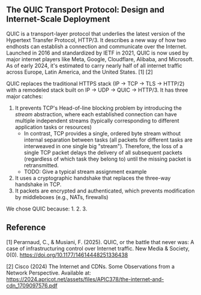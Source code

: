 ## The QUIC Transport Protocol: Design and Internet-Scale Deployment

QUIC is a transport-layer protocol that underlies the latest version of the Hypertext Transfer Protocol, HTTP/3. It describes a new way of how two endhosts can establish a connection and communicate over the Internet.
Launched in 2016 and standardized by IETF in 2021, QUIC is now used by major internet players like Meta, Google, Cloudflare, Alibaba, and Microsoft. As of early 2024, it's estimated to carry nearly half of all internet traffic across Europe, Latin America, and the United States. \[1\] \[2\] 

QUIC replaces the traditional HTTPS stack (IP → TCP → TLS → HTTP/2) with a remodeled stack built on IP → UDP → QUIC → HTTP/3. 
It has three major catches: 
1. It prevents TCP's Head-of-line blocking problem by introducing the *stream* abstraction, where each established connection can have multiple independent streams (typically corresponding to different application tasks or resources)
    - In contrast, TCP provides a single, ordered byte stream without internal separation between tasks (all packets for different tasks are interweaved in one single big "stream"). Therefore, the loss of a single TCP packet delays the delivery of all subsequent packets (regardless of which task they belong to) until the missing packet is retransmitted.
    - TODO: Give a typical stream assignment example
2. It uses a cryptographic handshake that replaces the three-way handshake in TCP. 
3. It packets are encrypted and authenticated, which prevents modification by middleboxes (e.g., NATs, firewalls)

We chose QUIC because: 
1. 
2. 
3. 


## Reference

\[1\] Perarnaud, C., & Musiani, F. (2025). QUIC, or the battle that never was: A case of infrastructuring control over Internet traffic. New Media & Society, 0(0). https://doi.org/10.1177/14614448251336438

\[2\] Cisco (2024) The Internet and CDNs. Some Observations from a Network Perspective. Available at: https://2024.apricot.net/assets/files/APIC378/the-internet-and-cdn_1709097576.pdf 
